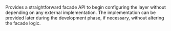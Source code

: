Provides a straightforward facade API to begin configuring the layer without depending on any external implementation.
The implementation can be provided later during the development phase, if necessary, without altering the facade logic.